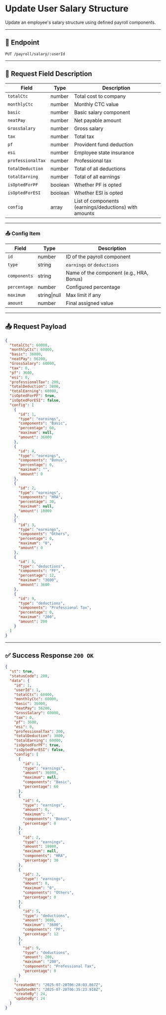 # Update User Salary Structure

Update an employee's salary structure using defined payroll components.

---

## 📡 Endpoint

`PUT /payroll/salary/:userId`

---

## 🧾 Request Field Description

| Field             | Type    | Description                                           |
| ----------------- | ------- | ----------------------------------------------------- |
| `totalCtc`        | number  | Total cost to company                                 |
| `monthlyCtc`      | number  | Monthly CTC value                                     |
| `basic`           | number  | Basic salary component                                |
| `neatPay`         | number  | Net payable amount                                    |
| `GrossSalary`     | number  | Gross salary                                          |
| `tax`             | number  | Total tax                                             |
| `pf`              | number  | Provident fund deduction                              |
| `esi`             | number  | Employee state insurance                              |
| `professionalTax` | number  | Professional tax                                      |
| `totalDeduction`  | number  | Total of all deductions                               |
| `totalEarning`    | number  | Total of all earnings                                 |
| `isOptedForPF`    | boolean | Whether PF is opted                                   |
| `isOptedForESI`   | boolean | Whether ESI is opted                                  |
| `config`          | array   | List of components (earnings/deductions) with amounts |

---

### 📤 Config Item

| Field        | Type         | Description                              |
| ------------ | ------------ | ---------------------------------------- |
| `id`         | number       | ID of the payroll component              |
| `type`       | string       | `earnings` or `deductions`               |
| `components` | string       | Name of the component (e.g., HRA, Bonus) |
| `percentage` | number       | Configured percentage                    |
| `maximum`    | string\|null | Max limit if any                         |
| `amount`     | number       | Final assigned value                     |

---

## 📤 Request Payload

```json
{
  "totalCtc": 60000,
  "monthlyCtc": 60000,
  "basic": 36000,
  "neatPay": 56200,
  "GrossSalary": 60000,
  "tax": 0,
  "pf": 3600,
  "esi": 0,
  "professionalTax": 200,
  "totalDeduction": 3800,
  "totalEarning": 60000,
  "isOptedForPF": true,
  "isOptedForESI": false,
  "config": [
    {
      "id": 1,
      "type": "earnings",
      "components": "Basic",
      "percentage": 60,
      "maximum": null,
      "amount": 36000
    },
    {
      "id": 4,
      "type": "earnings",
      "components": "Bonus",
      "percentage": 0,
      "maximum": "",
      "amount": 0
    },
    {
      "id": 2,
      "type": "earnings",
      "components": "HRA",
      "percentage": 30,
      "maximum": null,
      "amount": 18000
    },
    {
      "id": 3,
      "type": "earnings",
      "components": "Others",
      "percentage": 0,
      "maximum": "0",
      "amount": 0
    },
    {
      "id": 5,
      "type": "deductions",
      "components": "PF",
      "percentage": 12,
      "maximum": "3600",
      "amount": 3600
    },
    {
      "id": 9,
      "type": "deductions",
      "components": "Professional Tax",
      "percentage": 0,
      "maximum": "200",
      "amount": 200
    }
  ]
}
```

---

## ✅ Success Response `200 OK`

```json
{
  "st": true,
  "statusCode": 200,
  "data": {
    "id": 1,
    "userId": 1,
    "totalCtc": 60000,
    "monthlyCtc": 60000,
    "basic": 36000,
    "neatPay": 56200,
    "GrossSalary": 60000,
    "tax": 0,
    "pf": 3600,
    "esi": 0,
    "professionalTax": 200,
    "totalDeduction": 3800,
    "totalEarning": 60000,
    "isOptedForPF": true,
    "isOptedForESI": false,
    "config": [
      {
        "id": 1,
        "type": "earnings",
        "amount": 36000,
        "maximum": null,
        "components": "Basic",
        "percentage": 60
      },
      {
        "id": 4,
        "type": "earnings",
        "amount": 0,
        "maximum": "",
        "components": "Bonus",
        "percentage": 0
      },
      {
        "id": 2,
        "type": "earnings",
        "amount": 18000,
        "maximum": null,
        "components": "HRA",
        "percentage": 30
      },
      {
        "id": 3,
        "type": "earnings",
        "amount": 0,
        "maximum": "0",
        "components": "Others",
        "percentage": 0
      },
      {
        "id": 5,
        "type": "deductions",
        "amount": 3600,
        "maximum": "3600",
        "components": "PF",
        "percentage": 12
      },
      {
        "id": 9,
        "type": "deductions",
        "amount": 200,
        "maximum": "200",
        "components": "Professional Tax",
        "percentage": 0
      }
    ],
    "createdAt": "2025-07-28T06:28:03.867Z",
    "updatedAt": "2025-07-28T06:35:23.918Z",
    "createBy": 24,
    "updateBy": 24
  }
}
```
